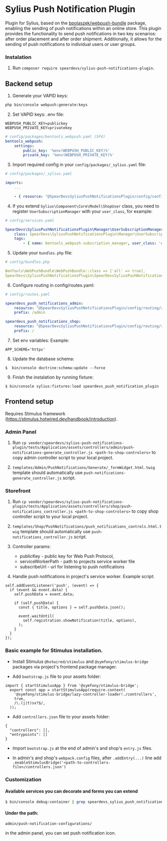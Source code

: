 # Sylius Push Notification Plugin

Plugin for Sylius, based on the [bpolaszek/webpush-bundle](https://github.com/bpolaszek/webpush-bundle) package, enabling the sending of push notifications within an online store. This plugin provides the functionality to send push notifications in two key scenarios: after order placement and after order shipment. Additionally, it allows for the sending of push notifications to individual users or user groups.

### Instalation

1. Run `composer require speardevs/sylius-push-notifications-plugin`.

## Backend setup

1. Generate your VAPID keys:
```bash
php bin/console webpush:generate:keys
```

2. Set VAPID keys:
.env file:
```
WEBPUSH_PUBLIC_KEY=publickey
WEBPUSH_PRIVATE_KEY=privatekey
```

```yaml
# config/packages/bentools_webpush.yaml (SF4) 
bentools_webpush:
    settings:
        public_key: '%env(WEBPUSH_PUBLIC_KEY)%'
        private_key: '%env(WEBPUSH_PRIVATE_KEY)%'
```

3. Import required config in your `config/packages/_sylius.yaml` file:
```yaml
# config/packages/_sylius.yaml

imports:
    ...

    - { resource: "@SpearDevsSyliusPushNotificationsPlugin/config/config.yaml" }
```

4. If you extend `Sylius\Component\Core\Model\ShopUser` class, you need to register `UserSubscriptionManager` with your `user_class`, 
   for example:
```yaml
# config/services.yaml

SpearDevs\SyliusPushNotificationsPlugin\Manager\UserSubscriptionManager:
    class: SpearDevs\SyliusPushNotificationsPlugin\Manager\UserSubscriptionManager
    tags:
        - { name: bentools_webpush.subscription_manager, user_class: 'App\Entity\User\ShopUser' }
```

5. Update your `bundles.php` file:
```yaml
# config/bundles.php

BenTools\WebPushBundle\WebPushBundle::class => ['all' => true],
SpearDevs\SyliusPushNotificationsPlugin\SpearDevsSyliusPushNotificationsPlugin::class => ['all' => true],
```

6. Configure routing in config/routes.yaml:
```yaml
# config/routes.yaml

speardevs_push_notifications_admin:
    resource: "@SpearDevsSyliusPushNotificationsPlugin/config/routing/admin_routing.yaml"
    prefix: /admin

speardevs_push_notifications_shop:
    resource: "@SpearDevsSyliusPushNotificationsPlugin/config/routing/shop_routing.yaml"
    prefix: /
```

7. Set env variables:
Example:
```
APP_SCHEME='https'
```
8. Update the database schema:
```
$  bin/console doctrine:schema:update --force
```

9. Finish the instalation by running fixture:
```
$ bin/console sylius:fixtures:load speardevs_push_notification_plugin
```

## Frontend setup
Requires Stimulus framework (https://stimulus.hotwired.dev/handbook/introduction).

### Admin Panel  

1. Run `cp vendor/speardevs/sylius-push-notifications-plugin/tests/Application/assets/controllers/admin/push-notifications-generate_controller.js <path-to-shop-controlers>` to copy admin controller script to your local project.

2. `templates/Admin/PushNotifications/Generate/_formWidget.html.twig` template should automatically use `push-notifications-generate_controller.js` script.

### Storefront

1. Run `cp vendor/speardevs/sylius-push-notifications-plugin/tests/Application/assets/controllers/shop/push-notifications_controller.js <path-to-shop-controlers>` to copy shop controller script to your local project.

2. `templates/Shop/PushNotifications/push_notifications_controls.html.twig` template should automatically use `push-notifications_controller.js` script.

3. Controller params:
    - publicKey - public key for Web Push Protocol,
    - serviceWorkerPath - path to projects service worker file
    - subscribeUrl - url for listening to push notifications

4. Handle push notifications in project's service worker. Example script:

```
self.addEventListener('push', (event) => {
  if (event && event.data) {
    self.pushData = event.data;

    if (self.pushData) {
      const { title, options } = self.pushData.json();

      event.waitUntil(
        self.registration.showNotification(title, options),
      );
    }
  }
});
```

### Basic example for Stimulus installation.
  - Install Stimulus `@hotwired/stimulus` and `@symfony/stimulus-bridge` packages via project's frontend package manager.

  -  Add `bootstrap.js` file to your assets folder:
  ```
  import { startStimulusApp } from '@symfony/stimulus-bridge';
    export const app = startStimulusApp(require.context(
      '@symfony/stimulus-bridge/lazy-controller-loader!./controllers',
      true,
      /\.(j|t)sx?$/,
    ));
  ```

  - Add `controllers.json` file to your assets folder:
  ```
  {
    "controllers": [],
    "entrypoints": []
  }
  ```

  - Import `bootstrap.js` at the end of admin's and shop's `entry.js` files.

  - In admin's and shop's `webpack.config` files, after `.addEntry(...)` line add `.enableStimulusBridge('<path-to-controllers-file>/controllers.json')`

### Customization

#### Available services you can decorate and forms you can extend
```bash
$ bin/console debug:container | grep speardevs_sylius_push_notifications_plugin
```

#### Under the path:
```
admin/push-notification-configurations/
```
in the admin panel, you can set push notification icon.
